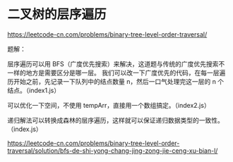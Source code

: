 # 二叉树的层序遍历

https://leetcode-cn.com/problems/binary-tree-level-order-traversal/

题解：

层序遍历可以用 BFS（广度优先搜索）来解决，这道题与传统的广度优先搜索不一样的地方是需要区分是哪一层。
我们可以改一下广度优先的代码，在每一层遍历开始之前，先记录一下队列中的结点数量 n，然后一口气处理完这一层的 n 个结点。（index1.js）

可以优化一下空间，不使用 tempArr，直接用一个数组搞定。（index2.js）

递归解法可以转换成森林的层序遍历，这样就可以保证递归数据类型的一致性。（index.js）

https://leetcode-cn.com/problems/binary-tree-level-order-traversal/solution/bfs-de-shi-yong-chang-jing-zong-jie-ceng-xu-bian-l/
